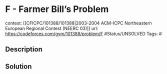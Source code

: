 # F - Farmer Bill’s Problem

contest: [[CFICPC/101388/101388|2003-2004 ACM-ICPC Northeastern European Regional Contest (NEERC 03)]]
url: https://codeforces.com/gym/101388/problem/F
#Status/UNSOLVED
Tags: #

## Description

## Solution


